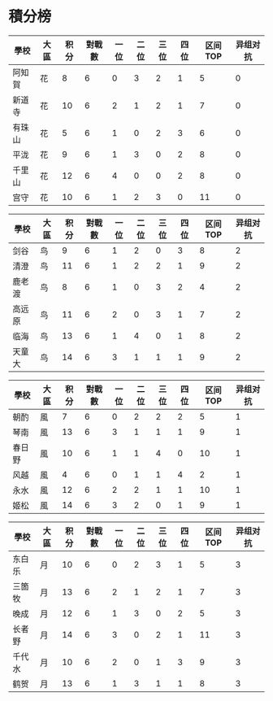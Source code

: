 # 積分榜

| 學校   | 大區 | 积分 | 對戰數 | 一位 | 二位 | 三位 | 四位 |区间TOP|异组对抗 |
| ------ | ---- | ---- | ------ | ---- | ---- | ---- | ---- |---- |---- |
| 阿知賀 | 花   | 8    | 6      | 0    | 3    | 2    | 1   |  5  | 0  |  
| 新道寺 | 花   | 10    | 6     | 2   | 1    | 2    | 1    |  7  |  0 |
| 有珠山 | 花   | 5    | 6      | 1    | 0    | 2    | 3    |  6  |  0 |
| 平泷   | 花   | 9    | 6      | 1    | 3    | 0    | 2    |  8  | 0  |
| 千里山 | 花   | 12   | 6    | 4    | 0    | 0    | 2    |  8  |  0 |
| 宫守   | 花   | 10    | 6     | 1    | 2    | 3    | 0    |  11  | 0  |

| 學校   | 大區 | 积分 | 對戰數 | 一位 | 二位 | 三位 | 四位 |区间TOP|异组对抗 |
| ------ | ---- | ---- | ------ | ---- | ---- | ---- | ---- |---- |---- |
| 剑谷   | 鸟   | 9    | 6      | 1    | 2    | 0    | 3    |  8  | 2  |
| 清澄   | 鸟   | 11    | 6      | 1    | 2    | 2    | 1    |  9  | 2  |
| 鹿老渡 | 鸟   | 8    | 6      | 1    | 0    | 3    | 2    |  4  | 2  |
| 高远原 | 鸟   | 11    | 6      | 2    | 0    | 3    | 1    |  7  |  2 |
| 临海   | 鸟   | 13    | 6      | 1    | 4    | 0    | 1    |  8  | 2  |
| 天童大 | 鸟   | 14    | 6      | 3    | 1    | 1    | 1    |  9  | 2  |

| 學校 | 大區 | 积分 | 對戰數 | 一位 | 二位 | 三位 | 四位 |区间TOP|异组对抗 |
| ---- | ---- | ---- | ------ | ---- | ---- | ---- | ---- |---- |---- |
| 朝酌 | 風   | 7    | 6      | 0    | 2    | 2    | 2    |  5  |  1 |
| 琴南 | 風   | 13    | 6      | 3    | 1    | 1    | 1    |  9  |  1 |
| 春日野 | 風   | 10    | 6      | 1    | 1    | 4    | 0    |  10  |  1 |
| 风越 | 風   | 4    | 6      | 0    | 1    | 1    | 4    |  2  | 1  |
| 永水 | 風   | 12    | 6      | 2    | 2    | 1    | 1    |  10  | 1  |
| 姬松 | 風   | 14    | 6      | 3    | 2    | 0    | 1    |  9  |  1 |

| 學校   | 大區 | 积分 | 對戰數 | 一位 | 二位 | 三位 | 四位 |区间TOP|异组对抗 |
| ------ | ---- | ---- | ------ | ---- | ---- | ---- | ---- |---- |---- |
| 东白乐 | 月   | 10    | 6      | 0    | 2    | 3    | 1    |  5  |  3 |
| 三箇牧 | 月   | 13    | 6      | 2    | 1    | 2    | 1    |  7  | 3  |
| 晚成   | 月   | 12    | 6      | 1    | 3    | 0    | 2    |  5  |  3 |
| 长者野 | 月   | 14    | 6      | 3    | 0    | 2    | 1    |  11  | 3  |
| 千代水 | 月   | 10    | 6      | 2    | 0    | 1    | 3    |  9  | 3  |
| 鹤贺   | 月   | 13    | 6      | 1    | 3    | 1    | 1    |  8  | 3  |
